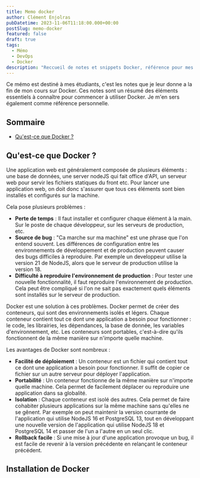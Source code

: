 ```yaml
---
title: Memo docker
author: Clément Enjolras
pubDatetime: 2023-11-06T11:18:00.000+00:00
postSlug: memo-docker
featured: false
draft: true
tags:
  - Mémo
  - DevOps
  - Docker
description: "Reccueil de notes et snippets Docker, référence pour mes etudiants"
---
```


Ce mémo est destiné à mes étudiants, c'est les notes que je leur donne a la fin de mon cours sur Docker.
Ces notes sont un résumé des éléments essentiels à connaître pour commencer à utiliser Docker. Je m'en sers également comme référence personnelle.

## Sommaire

- [Qu'est-ce que Docker ?](#qu-est-ce-que-docker)

## Qu'est-ce que Docker ?

Une application web est généralement composée de plusieurs éléments : une base de données, une server nodeJS qui fait office d'API, un serveur web pour servir les fichiers statiques du front etc. Pour lancer une application web, on doit donc s'assurer que tous ces éléments sont bien installés et configurés sur la machine.

Cela pose plusieurs problèmes :

- **Perte de temps** : Il faut installer et configurer chaque élément à la main. Sur le poste de chaque développeur, sur les serveurs de production, etc.
- **Source de bug** : "Ca marche sur ma machine" est une phrase que l'on entend souvent. Les différences de configuration entre les environnements de développement et de production peuvent causer des bugs difficiles à reproduire. Par exemple un developpeur utilise la version 21 de NodeJS, alors que le serveur de production utilise la version 18.
- **Difficulté à reproduire l'environnement de production** : Pour tester une nouvelle fonctionnalité, il faut reproduire l'environnement de production. Cela peut être compliqué si l'on ne sait pas exactement quels éléments sont installés sur le serveur de production.

Docker est une solution à ces problèmes. Docker permet de créer des conteneurs, qui sont des environnements isolés et légers. Chaque conteneur contient tout ce dont une application a besoin pour fonctionner : le code, les librairies, les dépendances, la base de donnée, les variables d'environnement, etc. Les conteneurs sont portables, c'est-à-dire qu'ils fonctionnent de la même manière sur n'importe quelle machine.

Les avantages de Docker sont nombreux :

- **Facilité de déploiement** : Un conteneur est un fichier qui contient tout ce dont une application a besoin pour fonctionner. Il suffit de copier ce fichier sur un autre serveur pour déployer l'application.
- **Portabilité** : Un conteneur fonctionne de la même manière sur n'importe quelle machine. Cela permet de facilement déplacer ou reproduire une application dans sa globalité.
- **Isolation** : Chaque conteneur est isolé des autres. Cela permet de faire cohabiter plusieurs applications sur la même machine sans qu'elles ne se gênent. Par exemple on peut maintenir la version courrante de l'application qui utilise NodeJS 16 et PostgreSQL 13, tout en développant une nouvelle version de l'application qui utilise NodeJS 18 et PostgreSQL 14 et passer de l'un a l'autre en un seul clic.
- **Rollback facile** : Si une mise à jour d'une application provoque un bug, il est facile de revenir à la version précédente en relançant le conteneur précédent.

## Installation de Docker
